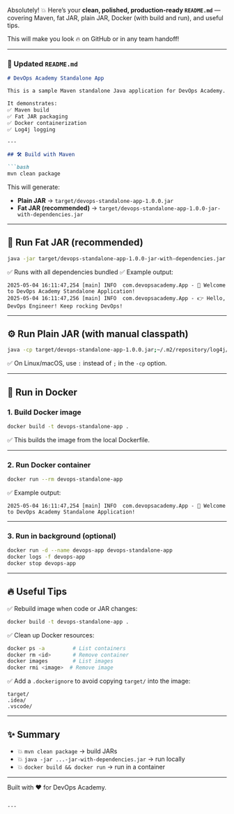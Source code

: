 Absolutely! 💥 Here’s your **clean, polished, production-ready `README.md`** — covering Maven, fat JAR, plain JAR, Docker (with build and run), and useful tips.

This will make you look 🔥 on GitHub or in any team handoff!

---

### 📄 Updated `README.md`

````markdown
# DevOps Academy Standalone App

This is a sample Maven standalone Java application for DevOps Academy.

It demonstrates:
✅ Maven build  
✅ Fat JAR packaging  
✅ Docker containerization  
✅ Log4j logging

---

## 🛠 Build with Maven

```bash
mvn clean package
````

This will generate:

* **Plain JAR** → `target/devops-standalone-app-1.0.0.jar`
* **Fat JAR (recommended)** → `target/devops-standalone-app-1.0.0-jar-with-dependencies.jar`

---

## 🚀 Run Fat JAR (recommended)

```bash
java -jar target/devops-standalone-app-1.0.0-jar-with-dependencies.jar
```

✅ Runs with all dependencies bundled
✅ Example output:

```
2025-05-04 16:11:47,254 [main] INFO  com.devopsacademy.App - 🚀 Welcome to DevOps Academy Standalone Application!
2025-05-04 16:11:47,256 [main] INFO  com.devopsacademy.App - 👉 Hello, DevOps Engineer! Keep rocking DevOps!
```

---

## ⚙️ Run Plain JAR (with manual classpath)

```bash
java -cp target/devops-standalone-app-1.0.0.jar;~/.m2/repository/log4j/log4j/1.2.17/log4j-1.2.17.jar com.devopsacademy.App
```

✅ On Linux/macOS, use `:` instead of `;` in the `-cp` option.

---

## 🐳 Run in Docker

### 1. Build Docker image

```bash
docker build -t devops-standalone-app .
```

✅ This builds the image from the local Dockerfile.

---

### 2. Run Docker container

```bash
docker run --rm devops-standalone-app
```

✅ Example output:

```
2025-05-04 16:11:47,254 [main] INFO  com.devopsacademy.App - 🚀 Welcome to DevOps Academy Standalone Application!
```

---

### 3. Run in background (optional)

```bash
docker run -d --name devops-app devops-standalone-app
docker logs -f devops-app
docker stop devops-app
```

---

## 🔥 Useful Tips

✅ Rebuild image when code or JAR changes:

```bash
docker build -t devops-standalone-app .
```

✅ Clean up Docker resources:

```bash
docker ps -a         # List containers
docker rm <id>       # Remove container
docker images        # List images
docker rmi <image>  # Remove image
```

✅ Add a `.dockerignore` to avoid copying `target/` into the image:

```
target/
.idea/
.vscode/
```

---

## ✨ Summary

* 💥 `mvn clean package` → build JARs
* 💥 `java -jar ...-jar-with-dependencies.jar` → run locally
* 💥 `docker build && docker run` → run in a container

---

Built with ❤️ for DevOps Academy.

```

---



